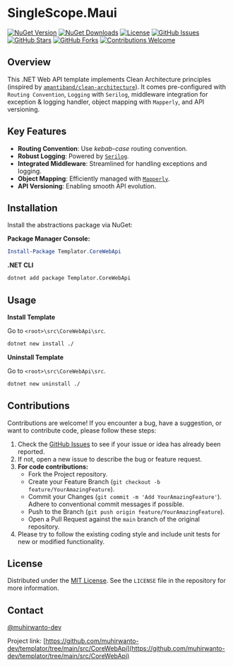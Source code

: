 # SingleScope.Maui

[![NuGet Version](https://img.shields.io/nuget/v/Templator.CoreWebApi.svg?style=flat-square)](https://www.nuget.org/packages/Templator.CoreWebApi/)
[![NuGet Downloads](https://img.shields.io/nuget/dt/Templator.CoreWebApi.svg?style=flat-square)](https://www.nuget.org/packages/Templator.CoreWebApi/)
[![License](https://img.shields.io/github/license/muhirwanto-dev/templator?style=flat-square)](LICENSE)
[![GitHub Issues](https://img.shields.io/github/issues/muhirwanto-dev/templator?style=flat-square)](https://github.com/muhirwanto-dev/templator/issues)
[![GitHub Stars](https://img.shields.io/github/stars/muhirwanto-dev/templator?style=flat-square)](https://github.com/muhirwanto-dev/templator/stargazers)
[![GitHub Forks](https://img.shields.io/github/forks/muhirwanto-dev/templator?style=flat-square)](https://github.com/muhirwanto-dev/templator/network/members)
[![Contributions Welcome](https://img.shields.io/badge/Contributions-Welcome-brightgreen.svg?style=flat-square)](https://github.com/muhirwanto-dev/templator/pulls)

## Overview

This .NET Web API template implements Clean Architecture principles (inspired by [`amantiband/clean-architecture`](https://github.com/amantinband/clean-architecture)). It comes pre-configured with `Routing Convention`, `Logging` with `Serilog`, middleware integration for exception & logging handler, object mapping with `Mapperly`, and API versioning.

## Key Features

* **Routing Convention**: Use *kebab-case* routing convention.
* **Robust Logging**: Powered by [`Serilog`](https://github.com/serilog/serilog).
* **Integrated Middleware**: Streamlined for handling exceptions and logging.
* **Object Mapping**: Efficiently managed with [`Mapperly`](https://github.com/riok/mapperly).
* **API Versioning**: Enabling smooth API evolution.

## Installation

Install the abstractions package via NuGet:

**Package Manager Console:**

```powershell
Install-Package Templator.CoreWebApi
```

**.NET CLI**
```bash
dotnet add package Templator.CoreWebApi
```

## Usage

**Install Template**

Go to `<root>\src\CoreWebApi\src`.
```bash
dotnet new install ./
```

**Uninstall Template**

Go to `<root>\src\CoreWebApi\src`.
```bash
dotnet new uninstall ./
```

## Contributions

Contributions are welcome! If you encounter a bug, have a suggestion, or want to contribute code, please follow these steps:

1.  Check the [GitHub Issues](https://github.com/muhirwanto-dev/templator/issues) to see if your issue or idea has already been reported.
2.  If not, open a new issue to describe the bug or feature request.
3.  **For code contributions:**
    * Fork the Project repository.
    * Create your Feature Branch (`git checkout -b feature/YourAmazingFeature`).
    * Commit your Changes (`git commit -m 'Add YourAmazingFeature'`). Adhere to conventional commit messages if possible.
    * Push to the Branch (`git push origin feature/YourAmazingFeature`).
    * Open a Pull Request against the `main` branch of the original repository.
4.  Please try to follow the existing coding style and include unit tests for new or modified functionality.

## License

Distributed under the [MIT License](https://github.com/muhirwanto-dev/templator/tree/main?tab=MIT-1-ov-file#readme). See the `LICENSE` file in the repository for more information.

## Contact

[@muhirwanto-dev](https://github.com/muhirwanto-dev)

Project link: [https://github.com/muhirwanto-dev/templator/tree/main/src/CoreWebApi](https://github.com/muhirwanto-dev/templator/tree/main/src/CoreWebApi)